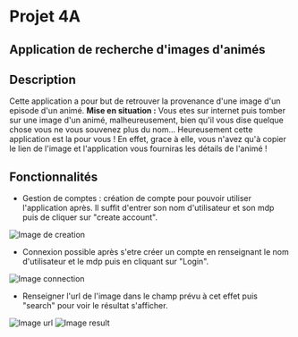# Projet 4A

## Application de recherche d'images d'animés

## Description

Cette application a pour but de retrouver la provenance d'une image d'un episode d'un animé.
**Mise en situation :** Vous etes sur internet puis tomber sur une image d'un animé, malheureusement, bien qu'il vous dise quelque chose vous ne vous souvenez plus du nom...
Heureusement cette application est la pour vous ! En effet, grace à elle, vous n'avez qu'à copier le lien de l'image et l'application vous fourniras les détails de l'animé !

## Fonctionnalités

- Gestion de comptes : création de compte pour pouvoir utiliser l'application après. Il suffit d'entrer son nom d'utilisateur et son mdp puis de cliquer sur "create account".

![Image de creation](https://github.com/dezoxyr/App_4A/blob/master/images/creation.png)

- Connexion possible après s'etre créer un compte en renseignant le nom d'utilisateur et le mdp puis en cliquant sur "Login".

![Image connection](https://github.com/dezoxyr/App_4A/blob/master/images/connec.png)

- Renseigner l'url de l'image dans le champ prévu à cet effet puis "search" pour voir le résultat s'afficher.

![Image url](https://github.com/dezoxyr/App_4A/blob/master/images/url.PNG)
![Image result](https://github.com/dezoxyr/App_4A/blob/master/images/result.PNG)
